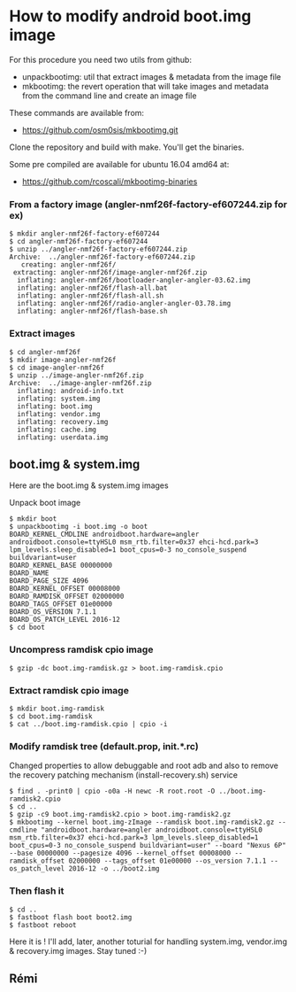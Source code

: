 # How to modify android boot.img image

 For this procedure you need two utils from github:
 * unpackbootimg: util that extract images & metadata 
   from the image file
 * mkbootimg: the revert operation that will take images
   and metadata from the command line and create an image 
   file

These commands are available from:
  * https://github.com/osm0sis/mkbootimg.git

Clone the repository and build with make. You'll get 
the binaries.

Some pre compiled are available for ubuntu 16.04 amd64 at:
  * https://github.com/rcoscali/mkbootimg-binaries

### From a factory image (angler-nmf26f-factory-ef607244.zip for ex)
```console
$ mkdir angler-nmf26f-factory-ef607244
$ cd angler-nmf26f-factory-ef607244
$ unzip ../angler-nmf26f-factory-ef607244.zip
Archive:  ../angler-nmf26f-factory-ef607244.zip
   creating: angler-nmf26f/
 extracting: angler-nmf26f/image-angler-nmf26f.zip  
  inflating: angler-nmf26f/bootloader-angler-angler-03.62.img  
  inflating: angler-nmf26f/flash-all.bat  
  inflating: angler-nmf26f/flash-all.sh  
  inflating: angler-nmf26f/radio-angler-angler-03.78.img  
  inflating: angler-nmf26f/flash-base.sh  
```

### Extract images
```console
$ cd angler-nmf26f
$ mkdir image-angler-nmf26f
$ cd image-angler-nmf26f
$ unzip ../image-angler-nmf26f.zip
Archive:  ../image-angler-nmf26f.zip
  inflating: android-info.txt        
  inflating: system.img              
  inflating: boot.img                
  inflating: vendor.img              
  inflating: recovery.img            
  inflating: cache.img               
  inflating: userdata.img            
```

## boot.img & system.img

Here are the boot.img & system.img images

Unpack boot image

```console
$ mkdir boot
$ unpackbootimg -i boot.img -o boot
BOARD_KERNEL_CMDLINE androidboot.hardware=angler androidboot.console=ttyHSL0 msm_rtb.filter=0x37 ehci-hcd.park=3 lpm_levels.sleep_disabled=1 boot_cpus=0-3 no_console_suspend buildvariant=user
BOARD_KERNEL_BASE 00000000
BOARD_NAME 
BOARD_PAGE_SIZE 4096
BOARD_KERNEL_OFFSET 00008000
BOARD_RAMDISK_OFFSET 02000000
BOARD_TAGS_OFFSET 01e00000
BOARD_OS_VERSION 7.1.1
BOARD_OS_PATCH_LEVEL 2016-12
$ cd boot
```

### Uncompress ramdisk cpio image
```console
$ gzip -dc boot.img-ramdisk.gz > boot.img-ramdisk.cpio
```

### Extract ramdisk cpio image
```console
$ mkdir boot.img-ramdisk
$ cd boot.img-ramdisk
$ cat ../boot.img-ramdisk.cpio | cpio -i
```

### Modify ramdisk tree (default.prop, init.*.rc)
Changed properties to allow debuggable and root adb
and also to remove the recovery patching mechanism (install-recovery.sh) service 

```console
$ find . -print0 | cpio -o0a -H newc -R root.root -O ../boot.img-ramdisk2.cpio
$ cd ..
$ gzip -c9 boot.img-ramdisk2.cpio > boot.img-ramdisk2.gz
$ mkbootimg --kernel boot.img-zImage --ramdisk boot.img-ramdisk2.gz --cmdline "androidboot.hardware=angler androidboot.console=ttyHSL0 msm_rtb.filter=0x37 ehci-hcd.park=3 lpm_levels.sleep_disabled=1 boot_cpus=0-3 no_console_suspend buildvariant=user" --board "Nexus 6P" --base 00000000 --pagesize 4096 --kernel_offset 00008000 --ramdisk_offset 02000000 --tags_offset 01e00000 --os_version 7.1.1 --os_patch_level 2016-12 -o ../boot2.img
```

### Then flash it
```console
$ cd ..
$ fastboot flash boot boot2.img
$ fastboot reboot
```

Here it is !
I'll add, later, another toturial for handling system.img, vendor.img & recovery.img images. Stay tuned :-)


##                R&eacute;mi
